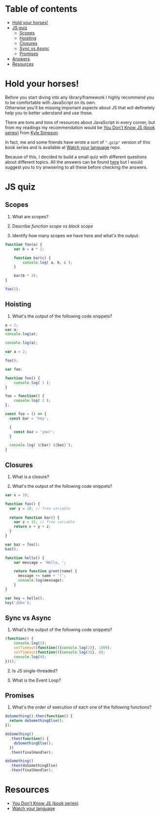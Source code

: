 # Table of contents
- [Hold your horses!](#hold-your-horses)
- [JS quiz](#js-quiz)
  * [Scopes](#scopes)
  * [Hoisting](#hoisting)
  * [Closures](#closures)
  * [Sync vs Async](#sync-vs-async)
  * [Promises](#promises)
- [Answers](/ch2-js-fundamentals/quiz-answers.md)
- [Resources](#resources)

# Hold your horses!

Before you start diving into any library/framework I highly recommend you to be comfortable with JavaScript on its own.  
Otherwise you'll be missing important aspects about JS that will definetely help you to better uderstand and use these.

There are tons and tons of resources about JavaScript in every corner, but from my readings my recommendation would be [You Don't Know JS (book series)] from [Kyle Simpson](https://github.com/getify).

In fact, me and some friends have wrote a sort of `".gzip"` version of this book series and is available at [Watch your language] repo.

Because of this, I decided to build a small quiz with different questions about different topics. All the answers can be found [here](/ch2-js-fundamentals/quiz-answers.md) but I would suggest you to try anwsering to all these before checking the answers.

# JS quiz

## Scopes
1. What are scopes?

2. Describe *function scope* vs *block scope*

3. Identify how many scopes we have here and what's the output.
~~~javascript
function foo(a) {
    var b = a * 2;

    function bar(c) {
        console.log( a, b, c );
    }

    bar(b * 3);
}

foo(2);
~~~

## Hoisting
1. What's the output of the following code snippets?
~~~javascript
a = 2;
var a;
console.log(a); 
~~~

~~~javascript
console.log(a);

var a = 2;
~~~

~~~javascript
foo();

var foo;

function foo() {
    console.log( 1 );
}

foo = function() {
    console.log( 2 );
};
~~~

~~~javascript
const foo = () => {
  const bar = 'hey';

  {
    const baz = 'you!';
  }

  console.log(`${bar} ${baz}`);
}
~~~


## Closures
1. What is a closure?

2. What's the output of the following code snippets?
~~~javascript
var x = 10;

function foo() {
  var y = 20; // free variable
  
  return function bar() {
    var z = 15; // free variable
    return x + y + z;
  }
}

var baz = foo();
baz();
~~~

~~~javascript
function hello() {
    var message = 'Hello, ';

    return function greet(name) {
      message += name + '!';
      console.log(message);
    }
}

var hey = hello();
hey('John');
~~~

## Sync vs Async
1. What's the output of the following code snippets?

~~~javascript
(function() {
    console.log(1); 
    setTimeout(function(){console.log(2)}, 1000); 
    setTimeout(function(){console.log(3)}, 0); 
    console.log(4);
})();
~~~

2. Is JS single-threaded?

3. What is the Event Loop?

## Promises

1. What's the order of execution of each one of the following functions?

~~~javascript
doSomething().then(function() {
  return doSomethingElse();
});

doSomething()
  .then(function() {
    doSomethingElse();
  })
  .then(finalHandler);

doSomething()
  .then(doSomethingElse)
  .then(finalHandler);
~~~


# Resources

* [You Don't Know JS (book series)]
* [Watch your language]


[You Don't Know JS (book series)]: https://github.com/getify/You-Dont-Know-JS
[Watch your language]: https://github.com/Exictos-DCS/watch-your-language